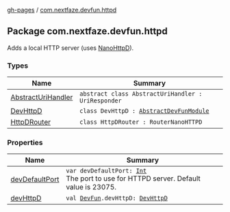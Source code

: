 [gh-pages](../index.md) / [com.nextfaze.devfun.httpd](.)

## Package com.nextfaze.devfun.httpd

Adds a local HTTP server (uses [NanoHttpD](https://github.com/NanoHttpd/nanohttpd)).

### Types

| Name | Summary |
|---|---|
| [AbstractUriHandler](-abstract-uri-handler/index.md) | `abstract class AbstractUriHandler : UriResponder` |
| [DevHttpD](-dev-http-d/index.md) | `class DevHttpD : `[`AbstractDevFunModule`](../com.nextfaze.devfun.core/-abstract-dev-fun-module/index.md) |
| [HttpDRouter](-http-d-router/index.md) | `class HttpDRouter : RouterNanoHTTPD` |

### Properties

| Name | Summary |
|---|---|
| [devDefaultPort](dev-default-port.md) | `var devDefaultPort: `[`Int`](https://kotlinlang.org/api/latest/jvm/stdlib/kotlin/-int/index.html)<br>The port to use for HTTPD server. Default value is 23075. |
| [devHttpD](dev-http-d.md) | `val `[`DevFun`](../com.nextfaze.devfun.core/-dev-fun/index.md)`.devHttpD: `[`DevHttpD`](-dev-http-d/index.md) |
